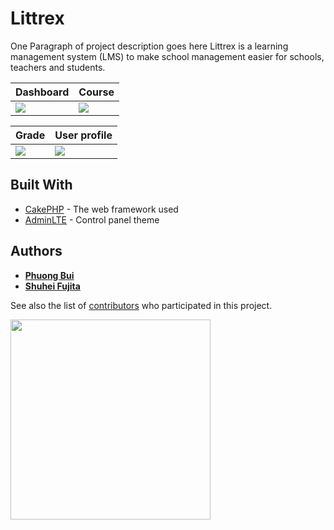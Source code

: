 # Littrex

One Paragraph of project description goes here
Littrex is a learning management system (LMS) to make school management easier for schools, teachers and students.

|Dashboard|Course|
|---|---|
|![](https://user-images.githubusercontent.com/10185165/40881827-0b77dd1a-670c-11e8-8ddf-8dae31292a05.png)|![](https://user-images.githubusercontent.com/10185165/40881829-0ea85a28-670c-11e8-9a3d-c48d6d3920ca.png)|

|Grade|User profile|
|---|---|
|![](https://user-images.githubusercontent.com/10185165/40881830-11173c02-670c-11e8-9fd9-a603aa40096d.png)|![](https://user-images.githubusercontent.com/10185165/40881835-17f80060-670c-11e8-82bd-9647429ff6e7.png)|

## Built With

* [CakePHP](https://github.com/cakephp/cakephp) - The web framework used
* [AdminLTE](https://github.com/almasaeed2010/AdminLTE) - Control panel theme

## Authors

* **[Phuong Bui](https://github.com/buip)**
* **[Shuhei Fujita](https://github.com/shuheif)**

See also the list of [contributors](https://github.com/shuheif/Littrex/graphs/contributors) who participated in this project.

<img src="https://user-images.githubusercontent.com/10185165/40881825-067d7306-670c-11e8-9bce-598030250680.png" width="320px">
